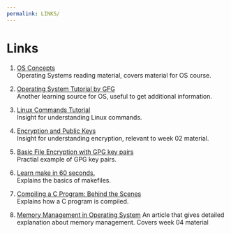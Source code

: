 ```yaml
---
permalink: LINKS/
---
```

# Links

1. [OS Concepts](https://codex.cs.yale.edu/avi/os-book/OS10/slide-dir/)<br>
Operating Systems reading material, covers material for OS course.

2. [Operating System Tutorial by GFG](https://www.geeksforgeeks.org/operating-systems/)<br>
Another learning source for OS, useful to get additional information.

3. [Linux Commands Tutorial](https://www.youtube.com/watch?v=gd7BXuUQ91w)<br>
Insight for understanding Linux commands.

4. [Encryption and Public Keys](https://www.youtube.com/watch?v=6-JjHa-qLPk)<br>
Insight for understanding encryption, relevant to week 02 material. 

5. [Basic File Encryption with GPG key pairs](https://www.youtube.com/watch?v=DMGIlj7u7Eo&t=85s)<br>
Practial example of GPG key pairs. 

6. [Learn make in 60 seconds.](https://www.youtube.com/watch?v=a8mPKBxQ9No)<br>
Explains the basics of makefiles.

7. [Compiling a C Program: Behind the Scenes](https://www.geeksforgeeks.org/compiling-a-c-program-behind-the-scenes/)<br>
Explains how a C program is compiled. 

8. [Memory Management in Operating System](https://www.geeksforgeeks.org/memory-management-in-operating-system/)
An article that gives detailed explanation about memory management. Covers week 04 material
